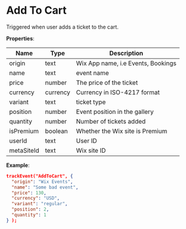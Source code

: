 # Add To Cart

Triggered when user adds a ticket to the cart.

**Properties**:

|Name|Type|Description|
|---|---|---|
|origin|text|Wix App name, i.e Events, Bookings |
|name|text|event name |
|price|number|The price of the ticket|
|currency|currency|Currency in ISO-4217 format|
|variant|text|ticket type|
|position|number|Event position in the gallery|
|quantity|number|Number of tickets added|
|isPremium|boolean|Whether the Wix site is Premium|
|userId|text|User ID|
|metaSiteId|text|Wix site ID|

**Example**:

```JSON
trackEvent("AddToCart", {
  "origin": "Wix Events",
  "name": "Some bad event",
  "price": 130,
  "currency": "USD",
  "variant": "regular",
  "position": 2,
  "quantity": 1 
} );
```
